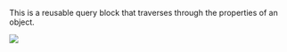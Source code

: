 This is a reusable query block that traverses through the properties of an object.

![](img/Properties.png)
